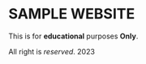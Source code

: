<body>
  <div>
    <h1> SAMPLE WEBSITE </h1>
    <p> This is for <strong>educational</strong> purposes <strong>Only</strong>.
   </div>
   <p> All right is <em>reserved</em>. 2023 </p>
  </body>

